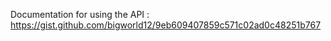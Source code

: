 Documentation for using the API : https://gist.github.com/bigworld12/9eb609407859c571c02ad0c48251b767
